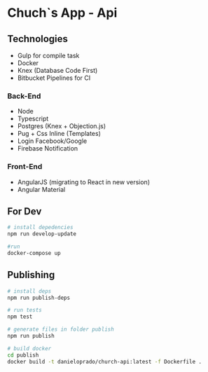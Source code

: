 Chuch`s App - Api
=========

## Technologies

* Gulp for compile task
* Docker
* Knex (Database Code First)
* Bitbucket Pipelines for CI

### Back-End
* Node
* Typescript
* Postgres (Knex + Objection.js) 
* Pug + Css Inline (Templates)
* Login Facebook/Google
* Firebase Notification

### Front-End
* AngularJS (migrating to React in new version)
* Angular Material

## For Dev

```bash
# install depedencies
npm run develop-update 

#run
docker-compose up
```

## Publishing
```bash
# install deps
npm run publish-deps

# run tests
npm test

# generate files in folder publish
npm run publish

# build docker
cd publish
docker build -t danieloprado/church-api:latest -f Dockerfile .
```

